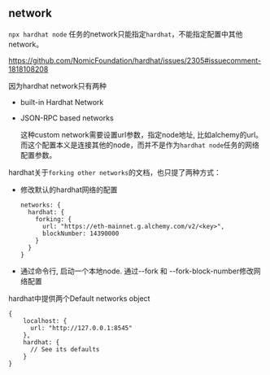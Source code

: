 ## network
`npx hardhat node` 任务的network只能指定`hardhat`，不能指定配置中其他network。

https://github.com/NomicFoundation/hardhat/issues/2305#issuecomment-1818108208

因为hardhat network只有两种
- built-in Hardhat Network
- JSON-RPC based networks 

  这种custom network需要设置url参数，指定node地址, 比如alchemy的url。而这个配置本义是连接其他的node，而并不是作为`hardhat node`任务的网络配置参数。


hardhat关于`forking other networks`的文档，也只提了两种方式：
- 修改默认的hardhat网络的配置
  ```
  networks: {
    hardhat: {
      forking: {
        url: "https://eth-mainnet.g.alchemy.com/v2/<key>",
        blockNumber: 14390000
      }
    }
  }
  ```
- 通过命令行, 启动一个本地node. 通过--fork 和 --fork-block-number修改网络配置

hardhat中提供两个Default networks object
```
{
    localhost: {
      url: "http://127.0.0.1:8545"
    },
    hardhat: {
      // See its defaults
    }
}
```
